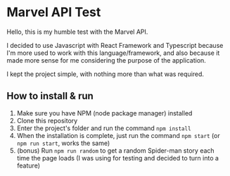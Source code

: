 # Marvel API Test

Hello, this is my humble test with the Marvel API.

I decided to use Javascript with React Framework and Typescript because I'm more used to work with this language/framework, and also because it made more sense for me considering the purpose of the application.

I kept the project simple, with nothing more than what was required.

## How to install & run

1. Make sure you have NPM (node package manager) installed
2. Clone this repository
3. Enter the project's folder and run the command ```npm install```
4. When the installation is complete, just run the command ```npm start``` (or ```npm run start```, works the same)
5. (bonus) Run ```npm run random``` to get a random Spider-man story each time the page loads (I was using for testing and decided to turn into a feature)

